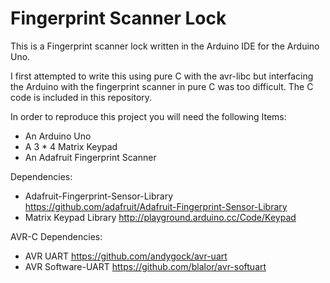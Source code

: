 # Fingerprint Scanner Lock

This is a Fingerprint scanner lock written in the Arduino IDE for the Arduino Uno.

I first attempted to write this using pure C with the avr-libc but interfacing the Arduino with the fingerprint scanner in pure C was too difficult. The C code is included in this repository.

In order to reproduce this project you will need the following Items:
* An Arduino Uno 
* A 3 * 4 Matrix Keypad 
* An Adafruit Fingerprint Scanner

Dependencies:
* Adafruit-Fingerprint-Sensor-Library https://github.com/adafruit/Adafruit-Fingerprint-Sensor-Library
* Matrix Keypad Library http://playground.arduino.cc/Code/Keypad

AVR-C Dependencies:
* AVR UART https://github.com/andygock/avr-uart
* AVR Software-UART https://github.com/blalor/avr-softuart
